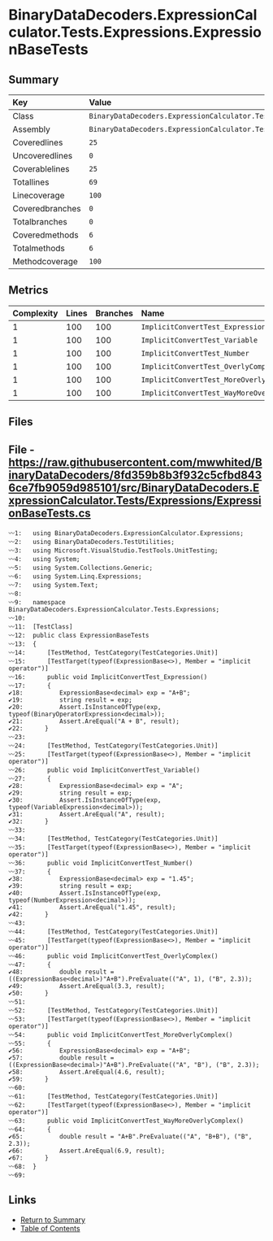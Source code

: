 ﻿# BinaryDataDecoders.ExpressionCalculator.Tests.Expressions.ExpressionBaseTests

## Summary

| Key             | Value                                                                           |
| :-------------- | :------------------------------------------------------------------------------ |
| Class           | `BinaryDataDecoders.ExpressionCalculator.Tests.Expressions.ExpressionBaseTests` |
| Assembly        | `BinaryDataDecoders.ExpressionCalculator.Tests`                                 |
| Coveredlines    | `25`                                                                            |
| Uncoveredlines  | `0`                                                                             |
| Coverablelines  | `25`                                                                            |
| Totallines      | `69`                                                                            |
| Linecoverage    | `100`                                                                           |
| Coveredbranches | `0`                                                                             |
| Totalbranches   | `0`                                                                             |
| Coveredmethods  | `6`                                                                             |
| Totalmethods    | `6`                                                                             |
| Methodcoverage  | `100`                                                                           |

## Metrics

| Complexity | Lines | Branches | Name                                       |
| :--------- | :---- | :------- | :----------------------------------------- |
| 1          | 100   | 100      | `ImplicitConvertTest_Expression`           |
| 1          | 100   | 100      | `ImplicitConvertTest_Variable`             |
| 1          | 100   | 100      | `ImplicitConvertTest_Number`               |
| 1          | 100   | 100      | `ImplicitConvertTest_OverlyComplex`        |
| 1          | 100   | 100      | `ImplicitConvertTest_MoreOverlyComplex`    |
| 1          | 100   | 100      | `ImplicitConvertTest_WayMoreOverlyComplex` |

## Files

## File - https://raw.githubusercontent.com/mwwhited/BinaryDataDecoders/8fd359b8b3f932c5cfbd8436ce7fb9059d985101/src/BinaryDataDecoders.ExpressionCalculator.Tests/Expressions/ExpressionBaseTests.cs

```CSharp
〰1:   using BinaryDataDecoders.ExpressionCalculator.Expressions;
〰2:   using BinaryDataDecoders.TestUtilities;
〰3:   using Microsoft.VisualStudio.TestTools.UnitTesting;
〰4:   using System;
〰5:   using System.Collections.Generic;
〰6:   using System.Linq.Expressions;
〰7:   using System.Text;
〰8:   
〰9:   namespace BinaryDataDecoders.ExpressionCalculator.Tests.Expressions;
〰10:  
〰11:  [TestClass]
〰12:  public class ExpressionBaseTests
〰13:  {
〰14:      [TestMethod, TestCategory(TestCategories.Unit)]
〰15:      [TestTarget(typeof(ExpressionBase<>), Member = "implicit operator")]
〰16:      public void ImplicitConvertTest_Expression()
〰17:      {
✔18:          ExpressionBase<decimal> exp = "A+B";
✔19:          string result = exp;
✔20:          Assert.IsInstanceOfType(exp, typeof(BinaryOperatorExpression<decimal>));
✔21:          Assert.AreEqual("A + B", result);
✔22:      }
〰23:  
〰24:      [TestMethod, TestCategory(TestCategories.Unit)]
〰25:      [TestTarget(typeof(ExpressionBase<>), Member = "implicit operator")]
〰26:      public void ImplicitConvertTest_Variable()
〰27:      {
✔28:          ExpressionBase<decimal> exp = "A";
✔29:          string result = exp;
✔30:          Assert.IsInstanceOfType(exp, typeof(VariableExpression<decimal>));
✔31:          Assert.AreEqual("A", result);
✔32:      }
〰33:  
〰34:      [TestMethod, TestCategory(TestCategories.Unit)]
〰35:      [TestTarget(typeof(ExpressionBase<>), Member = "implicit operator")]
〰36:      public void ImplicitConvertTest_Number()
〰37:      {
✔38:          ExpressionBase<decimal> exp = "1.45";
✔39:          string result = exp;
✔40:          Assert.IsInstanceOfType(exp, typeof(NumberExpression<decimal>));
✔41:          Assert.AreEqual("1.45", result);
✔42:      }
〰43:  
〰44:      [TestMethod, TestCategory(TestCategories.Unit)]
〰45:      [TestTarget(typeof(ExpressionBase<>), Member = "implicit operator")]
〰46:      public void ImplicitConvertTest_OverlyComplex()
〰47:      {
✔48:          double result = ((ExpressionBase<decimal>)"A+B").PreEvaluate(("A", 1), ("B", 2.3));
✔49:          Assert.AreEqual(3.3, result);
✔50:      }
〰51:  
〰52:      [TestMethod, TestCategory(TestCategories.Unit)]
〰53:      [TestTarget(typeof(ExpressionBase<>), Member = "implicit operator")]
〰54:      public void ImplicitConvertTest_MoreOverlyComplex()
〰55:      {
✔56:          ExpressionBase<decimal> exp = "A+B";
✔57:          double result = ((ExpressionBase<decimal>)"A+B").PreEvaluate(("A", "B"), ("B", 2.3));
✔58:          Assert.AreEqual(4.6, result);
✔59:      }
〰60:  
〰61:      [TestMethod, TestCategory(TestCategories.Unit)]
〰62:      [TestTarget(typeof(ExpressionBase<>), Member = "implicit operator")]
〰63:      public void ImplicitConvertTest_WayMoreOverlyComplex()
〰64:      {
✔65:          double result = "A+B".PreEvaluate(("A", "B+B"), ("B", 2.3));
✔66:          Assert.AreEqual(6.9, result);
✔67:      }
〰68:  }
〰69:  
```

## Links

* [Return to Summary](Summary.md)
* [Table of Contents](../TOC.md)

